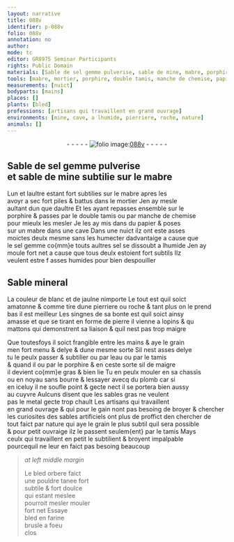 ```yaml
---
layout: narrative
title: 088v
identifier: p-088v
folio: 088v
annotation: no
author:
mode: tc
editor: GR8975 Seminar Participants
rights: Public Domain
materials: [Sable de sel gemme pulverise, sable de mine, mabre, porphire, papier, sel gemme, sel, pierre, eau, bourre, plomb, cuyvre, sables gras, metal, sables artificiels, bled orbere, bled en farine]
tools: [mabre, mortier, porphire, double tamis, manche de chemise, papier, mains, tamis]
measurements: [nuict]
bodyparts: [mains]
places: []
plants: [bled]
professions: [artisans qui travaillent en grand ouvrage]
environments: [mine, cave, a lhumide, pierriere, roche, nature]
animals: []
---
```


<div class="folio" align="center">- - - - - <a href="http://gallica.bnf.fr/ark:/12148/btv1b10500001g/f182.image" target="_blank"><img src="https://cu-mkp.github.io/2017-workshop-edition/assets/photo-icon.png" alt="folio image: " style="display:inline-block; margin-bottom:-3px;"/>088v</a> - - - - - </div>  
  

## <span class="m">Sable de sel gemme pulverise</span><br/> et <span class="m">sable de <span class="env">mine</span></span> subtilie sur le <span class="tl"><span class="m">mabre</span></span>

 
Lun et laultre estant fort subtilies sur le <span class="tl"><span class="m">mabre</span></span> apres les<br/> avoyr a sec fort piles & battus dans le <span class="tl">mortier</span> Jen ay mesle<br/> aultant dun que daultre Et les ayant repasses ensemble sur le<br/> <span class="tl"><span class="m">porphire</span></span> & passes par le <span class="tl">double tamis</span> ou par <span class="tl">manche de chemise</span><br/> pour mieulx les mesler Je les ay mis dans du <span class="tl"><span class="m">papier</span></span> & poses<br/> sur un <span class="tl"><span class="m">mabre</span></span> dans une <span class="env">cave</span> Dans une <span class="tmp"><span class="ms">nuict</span></span> ilz ont este asses<br/> moictes deulx mesme sans les humecter dadvantaige a cause que<br/> le <span class="m">sel gemme</span> co{mm}e touts aultres <span class="m">sel</span> se dissoubt <span class="env">a lhumide</span> Jen ay<br/> moule fort net a cause que tous deulx estoient fort subtils Ilz<br/> veulent estre <span class="del">f</span> asses humides pour bien despouiller
 
 
  

## Sable mineral

 
La couleur de blanc et de jaulne nimporte Le tout est quil soict<br/> amatonne & comme tire dune <span class="env">pierriere</span> ou <span class="env">roche</span> & tant plus on le prend<br/> bas il est meilleur Les singnes de sa bonte est quil soict ainsy<br/> amasse et que se tirant en forme de <span class="m">pierre</span> il vienne a lopins & <span class="del">qu</span><br/> mattons qui demonstrent sa liaison & quil nest pas trop maigre
 
Que toutesfoys il soict <span class="sn">frangible entre les <span class="tl"><span class="bp">mains</span></span></span> & aye le grain<br/> <span class="del">men</span> fort menu & delye & dune mesme sorte Sil nest asses delye<br/> tu le peulx passer & subtilier ou par l<span class="m">eau</span> ou par le <span class="tl">tamis</span><br/> <span class="del">& quand il</span> ou par le <span class="tl"><span class="m">porphire</span></span> & en ceste sorte <span class="del">sil</span> de maigre<br/> il devient co{mm}e gras & bien lie Tu en peulx mouler en <span class="del">sa</span> chassis<br/> ou en noyau sans <span class="m">bourre</span> & lessayer avecq du <span class="m">plomb</span> car si<br/> en iceluy il ne soufle point & gecte nect il se portera bien aussy<br/> au <span class="m">cuyvre</span> Aulcuns disent que les <span class="m">sables gras</span> ne veulent<br/> pas le <span class="m">metal</span> gecte trop chault Les <span class="pro">artisans qui travaillent<br/> en grand ouvrage</span> & qui pour le gain nont pas besoing de broyer & chercher<br/> les curiosites des <span class="m">sables artificiels</span> ont plus de proffict den chercher de<br/> tout faict par <span class="env">nature</span> qui aye le grain le plus subtil quil sera possible<br/> & pour petit ouvraige ilz le passent seulem{ent} par le <span class="tl">tamis</span> Mays<br/> ceulx qui travaillent en petit le subtilient & broyent impalpable<br/> pourcequil ne leur en faict pas besoing beaucoup
 
> *at left middle margin*
> 
> 
>   Le <span class="m"><span class="pa">bled</span> orbere</span> faict<br/> une pouldre tanee fort<br/> subtile & fort doulce<br/> qui estant meslee<br/> pourroit <span class="del">mesler</span> mouler<br/> fort net Essaye<br/> <span class="m"><span class="pa">bled</span> en farine</span><br/> brusle a foeu<br/> clos
 
